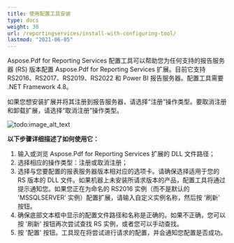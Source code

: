 ```yaml
---
title: 使用配置工具安装
type: docs
weight: 30
url: /reportingservices/install-with-configuring-tool/
lastmod: "2021-06-05"
---
```


Aspose.Pdf for Reporting Services 配置工具可以帮助您为任何支持的报告服务器 (RS) 版本配置 Aspose.Pdf for Reporting Services 扩展。目前它支持 RS2016、RS2017、RS2019、RS2022 和 Power BI 报告服务器。配置工具需要 .NET Framework 4.8。

如果您想安装扩展并将其注册到报告服务器，请选择“注册”操作类型。要取消注册和卸载扩展，请选择“取消注册”操作类型。

![todo:image_alt_text](install-with-configuring-tool_1.png)

**以下步骤详细描述了如何使用它：**

1. 输入或浏览 Aspose.Pdf for Reporting Services 扩展的 DLL 文件路径；
1. 选择相应的操作类型：注册或取消注册；
1. 选择与您要配置的报表服务器版本相对应的选项卡。请确保选择适用于您的 RS 版本的 DLL 文件。如果机器上未安装所请求版本的产品，配置工具将通过提示通知您。如果您正在为命名的 RS2016 实例（而不是默认的 'MSSQLSERVER' 实例）配置扩展，请输入自定义实例名称，然后按 '刷新' 按钮。
1. 确保底部文本框中显示的配置文件路径和名称是正确的。如果不正确，您可以按 '刷新' 按钮再次尝试查找 RS 实例，或者您可以手动查找。
1. 按 '配置' 按钮。工具现在将尝试进行请求的配置，并会通知您配置是否成功。